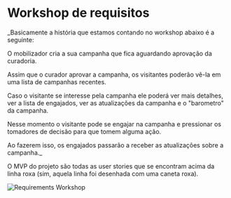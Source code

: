 # Workshop de requisitos
_Basicamente a história que estamos contando no workshop abaixo é a seguinte:

O mobilizador cria a sua campanha que fica aguardando aprovação da curadoria.

Assim que o curador aprovar a campanha, os visitantes poderão vê-la em uma lista de campanhas recentes.

Caso o visitante se interesse pela campanha ele poderá ver mais detalhes, ver a lista de engajados, ver as atualizações da campanha e o "barometro" da campanha.

Nesse momento o visitante pode se engajar na campanha e pressionar os tomadores de decisão para que tomem alguma ação.

Ao fazerem isso, os engajados passarão a receber as atualizações sobre a campanha._

O MVP do projeto são todas as user stories que se encontram acima da linha roxa (sim, aquela linha foi desenhada com uma caneta roxa).

![Requirements Workshop](http://a6.sphotos.ak.fbcdn.net/hphotos-ak-snc7/577682_10150678198637843_536687842_9730914_16508281_n.jpg)
